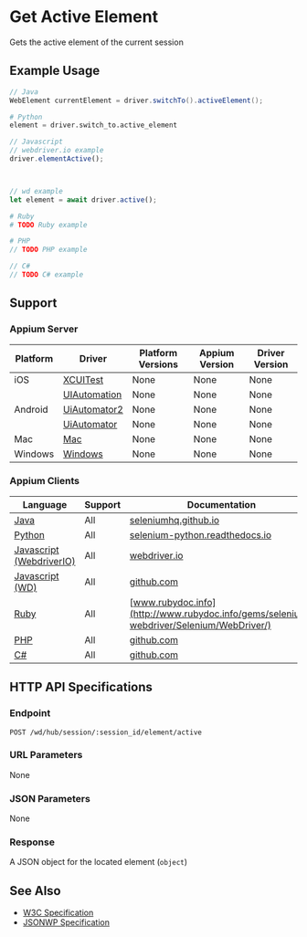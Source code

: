 # Get Active Element

Gets the active element of the current session
## Example Usage

```java
// Java
WebElement currentElement = driver.switchTo().activeElement();

```

```python
# Python
element = driver.switch_to.active_element

```

```javascript
// Javascript
// webdriver.io example
driver.elementActive();



// wd example
let element = await driver.active();

```

```ruby
# Ruby
# TODO Ruby example

```

```php
# PHP
// TODO PHP example

```

```csharp
// C#
// TODO C# example

```



## Support

### Appium Server

|Platform|Driver|Platform Versions|Appium Version|Driver Version|
|--------|----------------|------|--------------|--------------|
| iOS | [XCUITest](/docs/en/drivers/ios-xcuitest.md) | None | None | None |
|  | [UIAutomation](/docs/en/drivers/ios-uiautomation.md) | None | None | None |
| Android | [UiAutomator2](/docs/en/drivers/android-uiautomator2.md) | None | None | None |
|  | [UiAutomator](/docs/en/drivers/android-uiautomator.md) | None | None | None |
| Mac | [Mac](/docs/en/drivers/mac.md) | None | None | None |
| Windows | [Windows](/docs/en/drivers/windows.md) | None | None | None |

### Appium Clients

|Language|Support|Documentation|
|--------|-------|-------------|
|[Java](https://github.com/appium/java-client/releases/latest)| All |  [seleniumhq.github.io](https://seleniumhq.github.io/selenium/docs/api/java/org/openqa/selenium/WebDriver.TargetLocator.html#activeElement--)  |
|[Python](https://github.com/appium/python-client/releases/latest)| All |  [selenium-python.readthedocs.io](http://selenium-python.readthedocs.io/api.html?highlight=active_element#selenium.webdriver.remote.webdriver.WebDriver.switch_to_active_element)  |
|[Javascript (WebdriverIO)](http://webdriver.io/index.html)| All |  [webdriver.io](http://webdriver.io/api/protocol/elementActive.html)  |
|[Javascript (WD)](https://github.com/admc/wd/releases/latest)| All |  [github.com](https://github.com/admc/wd/blob/master/lib/commands.js#L1934)  |
|[Ruby](https://github.com/appium/ruby_lib/releases/latest)| All |  [www.rubydoc.info](http://www.rubydoc.info/gems/selenium-webdriver/Selenium/WebDriver/)  |
|[PHP](https://github.com/appium/php-client/releases/latest)| All |  [github.com](https://github.com/appium/php-client/)  |
|[C#](https://github.com/appium/appium-dotnet-driver/releases/latest)| All |  [github.com](https://github.com/appium/appium-dotnet-driver/)  |

## HTTP API Specifications

### Endpoint

`POST /wd/hub/session/:session_id/element/active`

### URL Parameters

None

### JSON Parameters

None

### Response

A JSON object for the located element (`object`)

## See Also

* [W3C Specification](https://www.w3.org/TR/webdriver/#get-active-element)
* [JSONWP Specification](https://github.com/SeleniumHQ/selenium/wiki/JsonWireProtocol#sessionsessionidelementactive)
